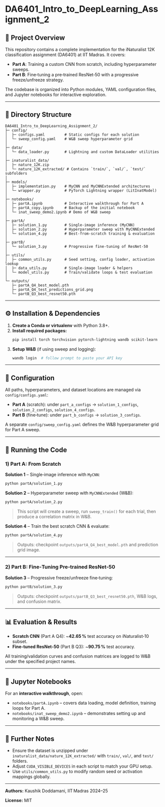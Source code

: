 # DA6401_Intro_to_DeepLearning_Assignment_2

## 📁 Project Overview

This repository contains a complete implementation for the iNaturalist 12K classification assignment (DA6401) at IIT Madras. It covers:

- **Part A**: Training a custom CNN from scratch, including hyperparameter sweeps.
- **Part B**: Fine‑tuning a pre‑trained ResNet‑50 with a progressive freeze/unfreeze strategy.

The codebase is organized into Python modules, YAML configuration files, and Jupyter notebooks for interactive exploration.

---

## 📂 Directory Structure

```
DA6401_Intro_to_DeepLearning_Assignment_2/
├─ config/
│  ├─ configs.yaml         # Static configs for each solution
│  └─ sweep_config.yaml    # W&B sweep hyperparameter grid
│
├─ data/
│  └─ data_loader.py       # Lightning and custom DataLoader utilities
│
├─ inaturalist_data/
│  ├─ nature_12K.zip
│  └─ nature_12K_extracted/ # Contains `train/`, `val/`, `test/` subfolders
│
├─ models/
│  ├─ implementation.py    # MyCNN and MyCNNExtended architectures
│  └─ wrapper.py           # PyTorch Lightning wrapper (LitInatModel)
│
├─ notebooks/
│  ├─ partA.ipynb          # Interactive walkthrough for Part A
│  ├─ partA_copy.ipynb     # Backup of the initial notebook
│  └─ inat_sweep_demo2.ipynb # Demo of W&B sweep
│
├─ partA/
│  ├─ solution_1.py        # Single-image inference (MyCNN)
│  ├─ solution_2.py        # Hyperparameter sweep with MyCNNExtended
│  └─ solution_4.py        # Best-from-scratch training & evaluation
│
├─ partB/
│  └─ solution_3.py        # Progressive fine‑tuning of ResNet‑50
│
├─ utils/
│  ├─ common_utils.py      # Seed setting, config loader, activation lookup
│  ├─ data_utils.py        # Single-image loader & helpers
│  └─ model_utils.py       # Train/validate loops & test evaluation
│
└─ outputs/
   ├─ partA_Q4_best_model.pth
   ├─ partA_Q4_test_predictions_grid.png
   └─ partB_Q3_best_resnet50.pth
```

---

## ⚙️ Installation & Dependencies

1. **Create a Conda or virtualenv** with Python 3.8+.
2. **Install required packages:**
   ```bash
   pip install torch torchvision pytorch-lightning wandb scikit-learn matplotlib pyyaml
   ```
3. **Setup W&B** (if using sweep and logging):
   ```bash
   wandb login  # follow prompt to paste your API key
   ```

---

## 🔧 Configuration

All paths, hyperparameters, and dataset locations are managed via `config/configs.yaml`:

- **Part A** (scratch): under `part_a_configs` → `solution_1_configs`, `solution_2_configs`, `solution_4_configs`.
- **Part B** (fine‑tune): under `part_b_configs` → `solution_3_configs`.

A separate `config/sweep_config.yaml` defines the W&B hyperparameter grid for Part A sweep.

---

## 🚀 Running the Code

### 1) Part A: From Scratch

**Solution 1** – Single‑image inference with `MyCNN`:
```bash
python partA/solution_1.py
```

**Solution 2** – Hyperparameter sweep with `MyCNNExtended` (W&B):
```bash
python partA/solution_2.py
```
> This script will create a sweep, run `sweep_train()` for each trial, then produce a correlation matrix in W&B.

**Solution 4** – Train the best scratch CNN & evaluate:
```bash
python partA/solution_4.py
```
> Outputs: checkpoint `outputs/partA_Q4_best_model.pth` and prediction grid image.

---

### 2) Part B: Fine‑Tuning Pre‑trained ResNet‑50

**Solution 3** – Progressive freeze/unfreeze fine‑tuning:
```bash
python partB/solution_3.py
```
> Outputs: checkpoint `outputs/partB_Q3_best_resnet50.pth`, W&B logs, and confusion matrix.

---

## 📊 Evaluation & Results

- **Scratch CNN** (Part A Q4): ~**42.65 %** test accuracy on iNaturalist‑10 subset.
- **Fine‑tuned ResNet‑50** (Part B Q3): ~**90.75 %** test accuracy.

All training/validation curves and confusion matrices are logged to W&B under the specified project names.

---

## 📓 Jupyter Notebooks

For an **interactive walkthrough**, open:
- `notebooks/partA.ipynb` – covers data loading, model definition, training loops for Part A.
- `notebooks/inat_sweep_demo2.ipynb` – demonstrates setting up and monitoring a W&B sweep.

---

## 📖 Further Notes

- Ensure the dataset is unzipped under `inaturalist_data/nature_12K_extracted/` with `train/`, `val/`, and `test/` folders.
- Adjust `CUDA_VISIBLE_DEVICES` in each script to match your GPU setup.
- Use `utils/common_utils.py` to modify random seed or activation mappings globally.

---

**Authors:** Kaushik Doddamani, IIT Madras 2024–25

**License:** MIT

